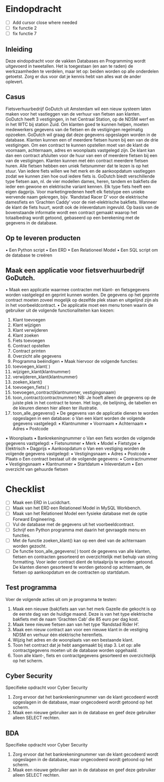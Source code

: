 # Eindopdracht

- [ ] Add cursor close where needed
- [ ] fix functie 2
- [ ] fix functie 7

## Inleiding

Deze eindopdracht voor de vakken Databases en Programming wordt uitgevoerd in tweetallen. Het is
toegestaan (en aan te raden) de werkzaamheden te verdelen, maar let op: beiden worden op alle
onderdelen getoetst. Zorg er dus voor dat je kennis hebt van alles wat de ander oplevert.

## Casus

Fietsverhuurbedrijf GoDutch uit Amsterdam wil een nieuw systeem laten maken voor het vastleggen
van de verhuur van fietsen aan klanten.
GoDutch heeft 3 vestigingen, in het Centraal Station, op de NDSM werf en in het WTC bij station
Zuid. Om klanten goed te kunnen helpen, moeten medewerkers gegevens van de fietsen en de
vestigingen regelmatig opzoeken. GoDutch wil graag dat deze gegevens opgeslagen worden in de
database.
Klanten kunnen een of meerdere fietsen huren bij een van de drie vestigingen. Om een contract te
kunnen opstellen moet van de klant de voornaam, achternaam, adres en woonplaats vastgelegd zijn.
De klant kan dan een contract afsluiten voor de huur van een of meerdere fietsen bij een van de
vestigingen. Klanten kunnen met één contract meerdere fietsen huren.
Alle fietsen hebben een uniek fietsnummer dat te lezen is op het stuur. Van iedere fiets willen we het
merk en de aankoopdatum vastleggen zodat we kunnen zien hoe oud iedere fiets is.
GoDutch biedt verschillende type fietsen aan, nl. de vier modellen dames, heren, tandem en bakfiets
die ieder een gewone en elektrische variant kennen. Elk type fiets heeft een eigen dagprijs. Voor
marketingredenen heeft elk fietstype een unieke wervende naam gekregen, bijv. ‘Randstad Racer D’
voor de elektrische damesfiets en ‘Grachten Caddy’ voor de niet-elektrische bakfiets.
Wanneer de klant de fiets huurt, wordt ook de inleverdatum ingevuld. Op basis van de bovenstaande
informatie wordt een contract gemaakt waarop het totaalbedrag wordt getoond, gebaseerd op een
berekening met de gegevens in de database.

## Op te leveren producten

• Een Python script
• Een ERD
• Een Relationeel Model
• Een SQL script om de database te creëren

## Maak een applicatie voor fietsverhuurbedrijf GoDutch.

• Maak een applicatie waarmee contracten met klant- en fietsgegevens worden vastgelegd en
geprint kunnen worden. De gegevens op het geprinte contract moeten zoveel mogelijk op
dezelfde plek staan en uitgelijnd zijn als in het voorbeeldcontract.
• De applicatie moet een menu tonen waarin de gebruiker uit de volgende functionaliteiten kan
kiezen:

1. Klant toevoegen
2. Klant wijzigen
3. Klant verwijderen
4. Klant zoeken
5. Fiets toevoegen
6. Contract opstellen
7. Contract printen
8. Overzicht alle gegevens
9. Programma beëindigen
   • Maak hiervoor de volgende functies:
10. toevoegen_klant( )
11. wijzigen_klant(klantnummer)
12. verwijderen_klant(klantnummer)
13. zoeken_klant()
14. toevoegen_fiets( )
15. toevoegen_contract(klantnummer, vestigingsnaam)
16. toon_contract(contractnummer)
    NB: Je hoeft alleen de gegevens op de juiste plek in het contract te tonen. Het logo, de belijning, de
    tabellen en de kleuren dienen hier alleen ter illustratie.
17. toon_alle_gegevens()
    • De gegevens van de applicatie dienen te worden opgeslagen in een database:
    o Van een klant worden de volgende gegevens vastgelegd:
    ▪ Klantnummer
    ▪ Voornaam
    ▪ Achternaam
    ▪ Adres
    ▪ Postcode

▪ Woonplaats
▪ Bankrekeningnummer
o Van een fiets worden de volgende gegevens vastgelegd:
▪ Fietsnummer
▪ Merk
▪ Model
▪ Fietstype
▪ Elektrisch
▪ Dagprijs
▪ Aankoopdatum
o Van een vestiging worden de volgende gegevens vastgelegd:
▪ Vestigingsnaam
▪ Adres
▪ Postcode
▪ Plaats
o Een contract bestaat uit de volgende gegevens:
▪ Contractnummer
▪ Vestigingsnaam
▪ Klantnummer
▪ Startdatum
▪ Inleverdatum
▪ Een overzicht van gehuurde fietsen

# Checklist

- [ ] Maak een ERD in Lucidchart.
- [ ] Maak van het ERD een Relationeel Model in MySQL Workbench.
- [ ] Maak van het Relationeel Model een fysieke database met de optie Forward Engineering.
- [ ] Vul de database met de gegevens uit het voorbeeldcontract.
- [ ] Schrijf een Python programma met daarin het gevraagde menu en functies.
- [ ] Met de functie zoeken_klant() kan op een deel van de achternaam worden gezocht.
- [ ] De functie toon_alle_gegevens( ) toont de gegevens van alle klanten, fietsen en contracten
      gesorteerd en overzichtelijk met behulp van string formatting. Voor ieder contract dient de
      totaalprijs te worden getoond. De klanten dienen gesorteerd te worden getoond op
      achternaam, de fietsen op aankoopdatum en de contracten op startdatum.

## Test programma

Voer de volgende acties uit om je programma te testen:

1. Maak een nieuwe (bak)fiets aan van het merk Gazelle die gekocht is op de eerste dag
   van de huidige maand. Deze is van het type elektrische bakfiets met de naam ‘Grachten
   Cab’ die 85 euro per dag kost.
2. Maak twee nieuwe fietsen aan van het type ‘Randstad Rider H’.
3. Maak een nieuw contract aan voor een nieuwe klant in de vestiging NDSM en verhuur
   één elektrische herenfiets.
4. Wijzig het adres en de woonplaats van een bestaande klant.
5. Toon het contract dat je hebt aangemaakt bij stap 3. Let op: alle contractgegevens
   moeten uit de database worden opgehaald.
6. Toon alle klant-, fiets en contractgegevens gesorteerd en overzichtelijk op het scherm.

## Cyber Security

Specifieke opdracht voor Cyber Security

1. Zorg ervoor dat het bankrekeningnummer van de klant gecodeerd wordt opgeslagen in de
   database, maar ongecodeerd wordt getoond op het scherm.
2. Maak een nieuwe gebruiker aan in de database en geef deze gebruiker alleen SELECT
   rechten.

## BDA

Specifieke opdracht voor Cyber Security

1. Zorg ervoor dat het bankrekeningnummer van de klant gecodeerd wordt opgeslagen in de
   database, maar ongecodeerd wordt getoond op het scherm.
2. Maak een nieuwe gebruiker aan in de database en geef deze gebruiker alleen SELECT
   rechten.
